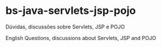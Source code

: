 # bs-java-servlets-jsp-pojo

Dúvidas, discussões sobre Servlets, JSP e POJO

English
Questions, discussions about Servlets, JSP and POJO

